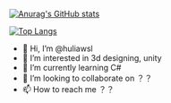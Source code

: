 [![Anurag's GitHub stats](https://github-readme-stats.vercel.app/api?username=huliawsl&count_private=true)](https://github.com/huliawsl/github-readme-stats)

[![Top Langs](https://api.githubtrends.io/user/svg/huliawsl/langs?time_range=all_time&include_private=True&theme=classic)](https://api.githubtrends.io/user/huliawsl)
- 👋 Hi, I’m @huliawsl
- 👀 I’m interested in 3d designing, unity
- 🌱 I’m currently learning C#
- 💞️ I’m looking to collaborate on ？？
- 📫 How to reach me ？？

<!---
huliawsl/huliawsl is a ✨ special ✨ repository because its `README.md` (this file) appears on your GitHub profile.
You can click the Preview link to take a look at your changes.
--->
